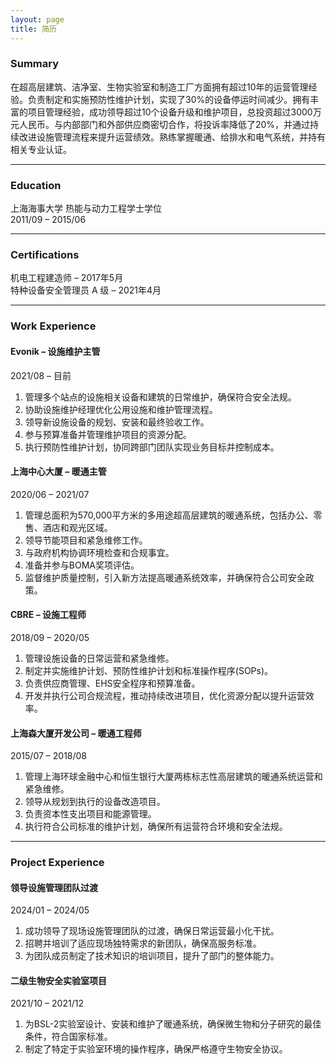 ```yaml
---
layout: page
title: 简历
---
```


### Summary
在超高层建筑、洁净室、生物实验室和制造工厂方面拥有超过10年的运营管理经验。负责制定和实施预防性维护计划，实现了30%的设备停运时间减少。拥有丰富的项目管理经验，成功领导超过10个设备升级和维护项目，总投资超过3000万元人民币。与内部部门和外部供应商密切合作，将投诉率降低了20%，并通过持续改进设施管理流程来提升运营绩效。熟练掌握暖通、给排水和电气系统，并持有相关专业认证。

---

### Education
上海海事大学 
热能与动力工程学士学位    
2011/09 – 2015/06  

---

### Certifications
机电工程建造师 – 2017年5月  
特种设备安全管理员 A 级 – 2021年4月  

---

### Work Experience

#### Evonik – 设施维护主管
2021/08 – 目前
1. 管理多个站点的设施相关设备和建筑的日常维护，确保符合安全法规。
2. 协助设施维护经理优化公用设施和维护管理流程。
3. 领导新设施设备的规划、安装和最终验收工作。
4. 参与预算准备并管理维护项目的资源分配。
5. 执行预防性维护计划，协同跨部门团队实现业务目标并控制成本。


#### 上海中心大厦 – 暖通主管
2020/06 – 2021/07
1. 管理总面积为570,000平方米的多用途超高层建筑的暖通系统，包括办公、零售、酒店和观光区域。
2. 领导节能项目和紧急维修工作。
3. 与政府机构协调环境检查和合规事宜。
4. 准备并参与BOMA奖项评估。
5. 监督维护质量控制，引入新方法提高暖通系统效率，并确保符合公司安全政策。


#### CBRE – 设施工程师
2018/09 – 2020/05
1. 管理设施设备的日常运营和紧急维修。
2. 制定并实施维护计划、预防性维护计划和标准操作程序(SOPs)。
3. 负责供应商管理、EHS安全程序和预算准备。
4. 开发并执行公司合规流程，推动持续改进项目，优化资源分配以提升运营效率。


#### 上海森大厦开发公司 – 暖通工程师
2015/07 – 2018/08
1. 管理上海环球金融中心和恒生银行大厦两栋标志性高层建筑的暖通系统运营和紧急维修。
2. 领导从规划到执行的设备改造项目。
3. 负责资本性支出项目和能源管理。
4. 执行符合公司标准的维护计划，确保所有运营符合环境和安全法规。

---

### Project Experience

#### 领导设施管理团队过渡
2024/01 – 2024/05
1. 成功领导了现场设施管理团队的过渡，确保日常运营最小化干扰。
2. 招聘并培训了适应现场独特需求的新团队，确保高服务标准。
3. 为团队成员制定了技术知识的培训项目，提升了部门的整体能力。

#### 二级生物安全实验室项目
2021/10 – 2021/12
1. 为BSL-2实验室设计、安装和维护了暖通系统，确保微生物和分子研究的最佳条件，符合国家标准。
2. 制定了特定于实验室环境的操作程序，确保严格遵守生物安全协议。
